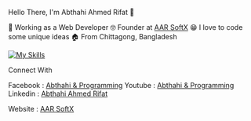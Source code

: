 Hello There, 
I'm Abthahi Ahmed Rifat 👋️

💼️ Working as a Web Developer
🤓️ Founder at [AAR SoftX](https://aarsoftx.com)
😁️ I love to code some unique ideas
🏠️ From Chittagong, Bangladesh


[![My Skills](https://skillicons.dev/icons?i=php,js,nodejs,cpp,python,mysql,nextjs,react)](https://skillicons.dev)

Connect With 

Facebook : [Abthahi & Programming](https://facebook.com/IAmAbthahi)
Youtube  : [Abthahi & Programming](https://youtube.com/@iamabthahi)
Linkedin : [Abthahi Ahmed Rifat](https://www.linkedin.com/in/iamabthahi/)


Website  : [AAR SoftX](https://aarsoft.com) 
